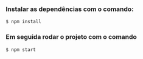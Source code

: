 ### Instalar as dependências com o comando:

```
$ npm install
```

### Em seguida rodar o projeto com o comando

```
$ npm start
```
